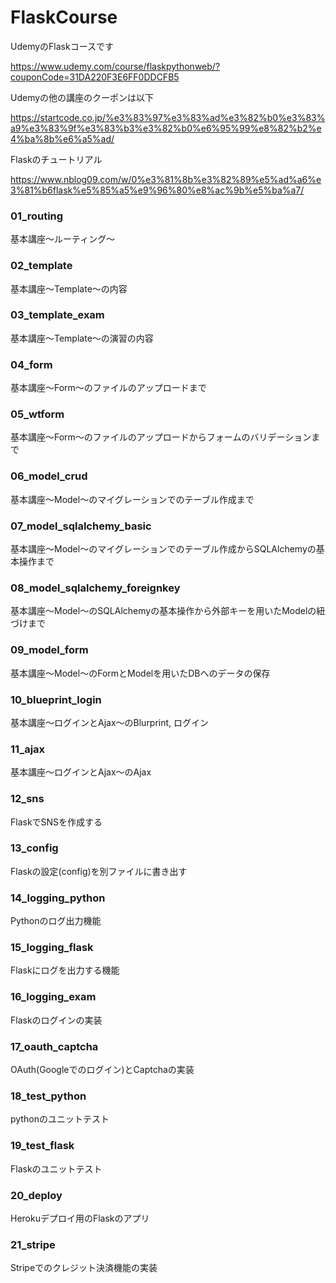# FlaskCourse
UdemyのFlaskコースです



https://www.udemy.com/course/flaskpythonweb/?couponCode=31DA220F3E6FF0DDCFB5



Udemyの他の講座のクーポンは以下



https://startcode.co.jp/%e3%83%97%e3%83%ad%e3%82%b0%e3%83%a9%e3%83%9f%e3%83%b3%e3%82%b0%e6%95%99%e8%82%b2%e4%ba%8b%e6%a5%ad/



Flaskのチュートリアル



https://www.nblog09.com/w/0%e3%81%8b%e3%82%89%e5%ad%a6%e3%81%b6flask%e5%85%a5%e9%96%80%e8%ac%9b%e5%ba%a7/



### 01_routing

基本講座～ルーティング～



### 02_template

基本講座～Template～の内容



### 03_template_exam

基本講座～Template～の演習の内容



### 04_form

基本講座～Form～のファイルのアップロードまで



### 05_wtform

基本講座～Form～のファイルのアップロードからフォームのバリデーションまで



### 06_model_crud

基本講座～Model～のマイグレーションでのテーブル作成まで



### 07_model_sqlalchemy_basic

基本講座～Model～のマイグレーションでのテーブル作成からSQLAlchemyの基本操作まで



### 08_model_sqlalchemy_foreignkey

基本講座～Model～のSQLAlchemyの基本操作から外部キーを用いたModelの紐づけまで



### 09_model_form

基本講座～Model～のFormとModelを用いたDBへのデータの保存



### 10_blueprint_login

基本講座～ログインとAjax～のBlurprint, ログイン



### 11_ajax

基本講座～ログインとAjax～のAjax



### 12_sns

FlaskでSNSを作成する



### 13_config

Flaskの設定(config)を別ファイルに書き出す



### 14_logging_python

Pythonのログ出力機能



### 15_logging_flask

Flaskにログを出力する機能



### 16_logging_exam

Flaskのログインの実装



### 17_oauth_captcha

OAuth(Googleでのログイン)とCaptchaの実装



### 18_test_python

pythonのユニットテスト



### 19_test_flask

Flaskのユニットテスト



### 20_deploy

Herokuデプロイ用のFlaskのアプリ



### 21_stripe

Stripeでのクレジット決済機能の実装



